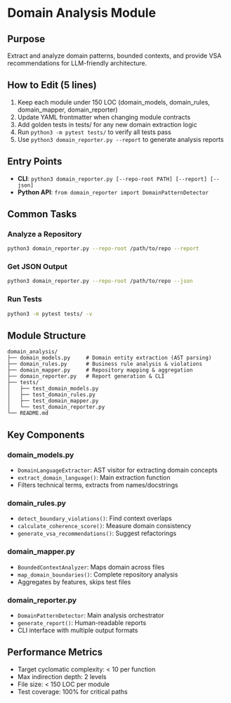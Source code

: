 # Domain Analysis Module

## Purpose
Extract and analyze domain patterns, bounded contexts, and provide VSA recommendations for LLM-friendly architecture.

## How to Edit (5 lines)

1. Keep each module under 150 LOC (domain_models, domain_rules, domain_mapper, domain_reporter)
2. Update YAML frontmatter when changing module contracts
3. Add golden tests in tests/ for any new domain extraction logic
4. Run `python3 -m pytest tests/` to verify all tests pass
5. Use `python3 domain_reporter.py --report` to generate analysis reports

## Entry Points

- **CLI**: `python3 domain_reporter.py [--repo-root PATH] [--report] [--json]`
- **Python API**: `from domain_reporter import DomainPatternDetector`

## Common Tasks

### Analyze a Repository
```bash
python3 domain_reporter.py --repo-root /path/to/repo --report
```

### Get JSON Output
```bash
python3 domain_reporter.py --repo-root /path/to/repo --json
```

### Run Tests
```bash
python3 -m pytest tests/ -v
```

## Module Structure

```
domain_analysis/
├── domain_models.py     # Domain entity extraction (AST parsing)
├── domain_rules.py      # Business rule analysis & violations
├── domain_mapper.py     # Repository mapping & aggregation  
├── domain_reporter.py   # Report generation & CLI
├── tests/
│   ├── test_domain_models.py
│   ├── test_domain_rules.py
│   ├── test_domain_mapper.py
│   └── test_domain_reporter.py
└── README.md
```

## Key Components

### domain_models.py
- `DomainLanguageExtractor`: AST visitor for extracting domain concepts
- `extract_domain_language()`: Main extraction function
- Filters technical terms, extracts from names/docstrings

### domain_rules.py
- `detect_boundary_violations()`: Find context overlaps
- `calculate_coherence_score()`: Measure domain consistency
- `generate_vsa_recommendations()`: Suggest refactorings

### domain_mapper.py
- `BoundedContextAnalyzer`: Maps domain across files
- `map_domain_boundaries()`: Complete repository analysis
- Aggregates by features, skips test files

### domain_reporter.py
- `DomainPatternDetector`: Main analysis orchestrator
- `generate_report()`: Human-readable reports
- CLI interface with multiple output formats

## Performance Metrics

- Target cyclomatic complexity: < 10 per function
- Max indirection depth: 2 levels
- File size: < 150 LOC per module
- Test coverage: 100% for critical paths